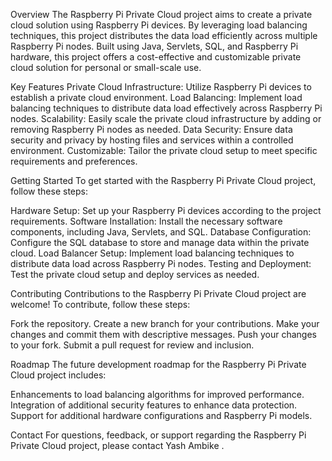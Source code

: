 Overview
The Raspberry Pi Private Cloud project aims to create a private cloud solution using Raspberry Pi devices. By leveraging load balancing techniques, this project distributes the data load efficiently across multiple Raspberry Pi nodes. Built using Java, Servlets, SQL, and Raspberry Pi hardware, this project offers a cost-effective and customizable private cloud solution for personal or small-scale use.

Key Features
Private Cloud Infrastructure: Utilize Raspberry Pi devices to establish a private cloud environment.
Load Balancing: Implement load balancing techniques to distribute data load effectively across Raspberry Pi nodes.
Scalability: Easily scale the private cloud infrastructure by adding or removing Raspberry Pi nodes as needed.
Data Security: Ensure data security and privacy by hosting files and services within a controlled environment.
Customizable: Tailor the private cloud setup to meet specific requirements and preferences.

Getting Started
To get started with the Raspberry Pi Private Cloud project, follow these steps:

Hardware Setup: Set up your Raspberry Pi devices according to the project requirements.
Software Installation: Install the necessary software components, including Java, Servlets, and SQL.
Database Configuration: Configure the SQL database to store and manage data within the private cloud.
Load Balancer Setup: Implement load balancing techniques to distribute data load across Raspberry Pi nodes.
Testing and Deployment: Test the private cloud setup and deploy services as needed.

Contributing
Contributions to the Raspberry Pi Private Cloud project are welcome! To contribute, follow these steps:

Fork the repository.
Create a new branch for your contributions.
Make your changes and commit them with descriptive messages.
Push your changes to your fork.
Submit a pull request for review and inclusion.

Roadmap
The future development roadmap for the Raspberry Pi Private Cloud project includes:

Enhancements to load balancing algorithms for improved performance.
Integration of additional security features to enhance data protection.
Support for additional hardware configurations and Raspberry Pi models.

Contact
For questions, feedback, or support regarding the Raspberry Pi Private Cloud project, please contact Yash Ambike .
